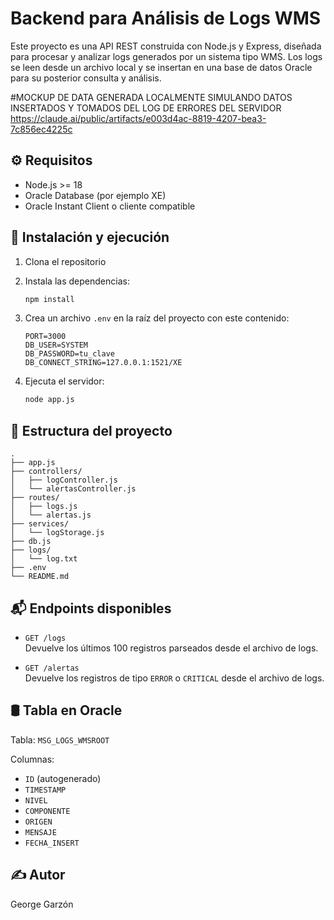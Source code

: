 
# Backend para Análisis de Logs WMS

Este proyecto es una API REST construida con Node.js y Express, diseñada para procesar y analizar logs generados por un sistema tipo WMS. Los logs se leen desde un archivo local y se insertan en una base de datos Oracle para su posterior consulta y análisis.


#MOCKUP DE DATA GENERADA LOCALMENTE SIMULANDO DATOS INSERTADOS Y TOMADOS DEL LOG DE ERRORES DEL SERVIDOR 
https://claude.ai/public/artifacts/e003d4ac-8819-4207-bea3-7c856ec4225c

## ⚙️ Requisitos

- Node.js >= 18
- Oracle Database (por ejemplo XE)
- Oracle Instant Client o cliente compatible

## 🚀 Instalación y ejecución

1. Clona el repositorio
2. Instala las dependencias:

   ```bash
   npm install
   ```

3. Crea un archivo `.env` en la raíz del proyecto con este contenido:

   ```env
   PORT=3000
   DB_USER=SYSTEM
   DB_PASSWORD=tu_clave
   DB_CONNECT_STRING=127.0.0.1:1521/XE
   ```

4. Ejecuta el servidor:

   ```bash
   node app.js
   ```

## 📂 Estructura del proyecto

```
.
├── app.js
├── controllers/
│   ├── logController.js
│   └── alertasController.js
├── routes/
│   ├── logs.js
│   └── alertas.js
├── services/
│   └── logStorage.js
├── db.js
├── logs/
│   └── log.txt
├── .env
└── README.md
```

## 📬 Endpoints disponibles

- `GET /logs`  
  Devuelve los últimos 100 registros parseados desde el archivo de logs.

- `GET /alertas`  
  Devuelve los registros de tipo `ERROR` o `CRITICAL` desde el archivo de logs.

## 🛢 Tabla en Oracle

Tabla: `MSG_LOGS_WMSROOT`

Columnas:

- `ID` (autogenerado)
- `TIMESTAMP`
- `NIVEL`
- `COMPONENTE`
- `ORIGEN`
- `MENSAJE`
- `FECHA_INSERT`

## ✍️ Autor

George Garzón
